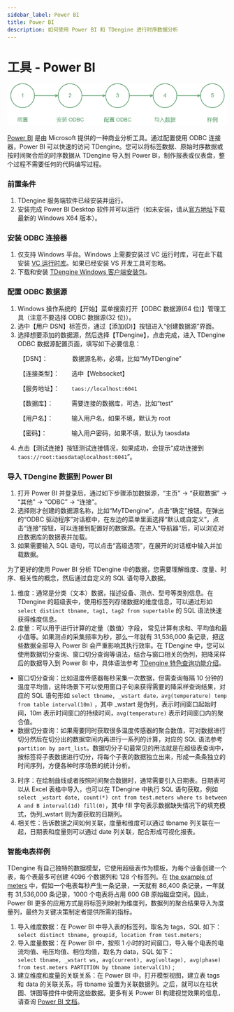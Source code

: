 ```yaml
---
sidebar_label: Power BI
title: Power BI
description: 如何使用 Power BI 和 TDengine 进行时序数据分析
---
```


# 工具 - Power BI

![Power BI use step](./powerbi-step-zh.png)

[Power BI](https://powerbi.microsoft.com/) 是由 Microsoft 提供的一种商业分析工具。通过配置使用 ODBC 连接器，Power BI 可以快速的访问 TDengine。您可以将标签数据、原始时序数据或按时间聚合后的时序数据从 TDengine 导入到 Power BI，制作报表或仪表盘，整个过程不需要任何的代码编写过程。

### 前置条件
1. TDengine 服务端软件已经安装并运行。
2. 安装完成 Power BI Desktop 软件并可以运行（如未安装，请从[官方地址](https://www.microsoft.com/zh-cn/download/details.aspx?id=58494)下载最新的 Windows X64 版本）。

### 安装 ODBC 连接器
1. 仅支持 Windows 平台。Windows 上需要安装过 VC 运行时库，可在此下载安装 [VC 运行时库](https://learn.microsoft.com/zh-cn/cpp/windows/latest-supported-vc-redist?view=msvc-170)。如果已经安装 VS 开发工具可忽略。
2. 下载和安装 [TDengine Windows 客户端安装包](https://docs.taosdata.com/get-started/package/)。

### 配置 ODBC 数据源
1. Windows 操作系统的【开始】菜单搜索打开【ODBC 数据源(64 位)】管理工具（注意不要选择 ODBC 数据源(32 位)）。
2. 选中【用户 DSN】标签页，通过【添加(D)】按钮进入“创建数据源”界面。
3. 选择想要添加的数据源，然后选择【TDengine】，点击完成，进入 TDengine ODBC 数据源配置页面，填写如下必要信息：

&emsp;&emsp;【DSN】：&emsp;&emsp;&emsp;&emsp;数据源名称，必填，比如“MyTDengine”

&emsp;&emsp;【连接类型】：&emsp;&emsp;选中【Websocket】

&emsp;&emsp;【服务地址】：&emsp;&emsp;`taos://localhost:6041`

&emsp;&emsp;【数据库】：&emsp;&emsp;&emsp;需要连接的数据库，可选，比如“test”

&emsp;&emsp;【用户名】：&emsp;&emsp;&emsp;输入用户名，如果不填，默认为 root

&emsp;&emsp;【密码】：&emsp;&emsp;&emsp;&emsp;输入用户密码，如果不填，默认为 taosdata

4. 点击【测试连接】按钮测试连接情况，如果成功，会提示“成功连接到 `taos://root:taosdata@localhost:6041`”。

### 导入 TDengine 数据到 Power BI
1. 打开 Power BI 并登录后，通过如下步骤添加数据源，“主页” -> “获取数据” -> “其他” -> “ODBC” -> “连接”。
2. 选择刚才创建的数据源名称，比如“MyTDengine”，点击“确定”按钮。在弹出的“ODBC 驱动程序”对话框中，在左边的菜单里面选择“默认或自定义”，点击“连接”按钮，可以连接到配置好的数据源。在进入“导航器”后，可以浏览对应数据库的数据表并加载。
3. 如果需要输入 SQL 语句，可以点击“高级选项”，在展开的对话框中输入并加载数据。


为了更好的使用 Power BI 分析 TDengine 中的数据，您需要理解维度、度量、时序、相关性的概念，然后通过自定义的 SQL 语句导入数据。
1. 维度：通常是分类（文本）数据，描述设备、测点、型号等类别信息。在 TDengine 的超级表中，使用标签列存储数据的维度信息，可以通过形如 `select distinct tbname, tag1, tag2 from supertable` 的 SQL 语法快速获得维度信息。
2. 度量：可以用于进行计算的定量（数值）字段， 常见计算有求和、平均值和最小值等。如果测点的采集频率为秒，那么一年就有 31,536,000 条记录，把这些数据全部导入 Power BI 会严重影响其执行效率。在  TDengine 中，您可以使用数据切分查询、窗口切分查询等语法，结合与窗口相关的伪列，把降采样后的数据导入到 Power BI 中，具体语法参考 [TDengine 特色查询功能介绍](https://docs.taosdata.com/taos-sql/distinguished/)。
  - 窗口切分查询：比如温度传感器每秒采集一次数据，但需查询每隔 10 分钟的温度平均值，这种场景下可以使用窗口子句来获得需要的降采样查询结果，对应的 SQL 语句形如 `select tbname, _wstart date，avg(temperature) temp from table interval(10m)` ，其中 _wstart 是伪列，表示时间窗口起始时间，10m 表示时间窗口的持续时间，`avg(temperature)` 表示时间窗口内的聚合值。
  - 数据切分查询：如果需要同时获取很多温度传感器的聚合数值，可对数据进行切分然后在切分出的数据空间内再进行一系列的计算，对应的 SQL 语法参考 `partition by part_list`。数据切分子句最常见的用法就是在超级表查询中，按标签将子表数据进行切分，将每个子表的数据独立出来，形成一条条独立的时间序列，方便各种时序场景的统计分析。
3. 时序：在绘制曲线或者按照时间聚合数据时，通常需要引入日期表。日期表可以从 Excel 表格中导入，也可以在 TDengine 中执行 SQL 语句获取，例如 `select _wstart date, count(*) cnt from test.meters where ts between A and B interval(1d) fill(0)`，其中 fill 字句表示数据缺失情况下的填充模式，伪列_wstart 则为要获取的日期列。
4. 相关性：告诉数据之间如何关联，度量和维度可以通过 tbname 列关联在一起，日期表和度量则可以通过 date 列关联，配合形成可视化报表。

### 智能电表样例
TDengine 有自己独特的数据模型，它使用超级表作为模板，为每个设备创建一个表，每个表最多可创建 4096 个数据列和 128 个标签列。在 [the example of meters](https://docs.taosdata.com/concept/) 中，假如一个电表每秒产生一条记录，一天就有 86,400 条记录，一年就有 31,536,000 条记录，1000 个电表将占用  600 GB 原始磁盘空间。因此，Power BI 更多的应用方式是将标签列映射为维度列，数据列的聚合结果导入为度量列，最终为关键决策制定者提供所需的指标。
1. 导入维度数据：在 Power BI 中导入表的标签列，取名为 tags，SQL 如下：  
`select distinct tbname, groupid, location from test.meters;`
2. 导入度量数据：在 Power BI 中，按照 1 小时的时间窗口，导入每个电表的电流均值、电压均值、相位均值，取名为 data，SQL 如下：  
`select tbname, _wstart ws, avg(current), avg(voltage), avg(phase) from test.meters PARTITION by tbname interval(1h)` ;
3. 建立维度和度量的关联关系：在 Power BI 中，打开模型视图，建立表 tags 和 data 的关联关系，将 tbname 设置为关联数据列。之后，就可以在柱状图、饼图等控件中使用这些数据。更多有关 Power BI 构建视觉效果的信息，请查询 [Power BI 文档](https://learn.microsoft.com/zh-cn/power-bi/)。